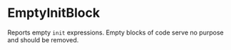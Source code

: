 # EmptyInitBlock

Reports empty `init` expressions. Empty blocks of code serve no purpose and should be removed.

